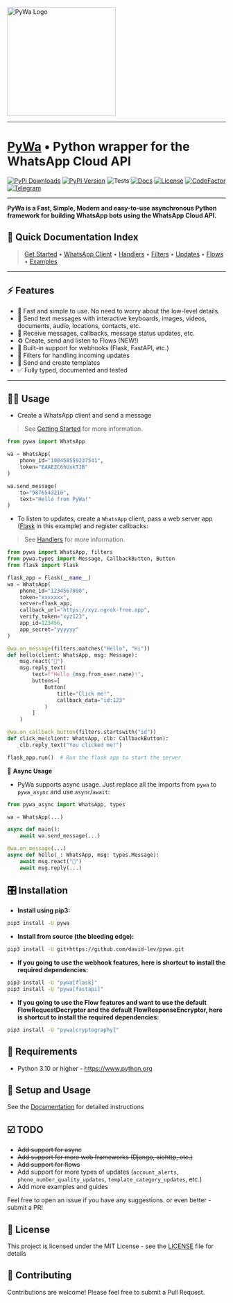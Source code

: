 <img alt="PyWa Logo" height="250" src="https://pywa.readthedocs.io/en/latest/_static/pywa-logo.png" width="250"/>

________________________

# [PyWa](https://github.com/david-lev/pywa) • Python wrapper for the WhatsApp Cloud API

[![PyPi Downloads](https://img.shields.io/pypi/dm/pywa)](https://pypi.org/project/pywa/)
[![PyPI Version](https://badge.fury.io/py/pywa.svg)](https://pypi.org/project/pywa/)
![Tests](https://img.shields.io/github/actions/workflow/status/david-lev/pywa/python-app.yml?label=Tests)
[![Docs](https://readthedocs.org/projects/pywa/badge/?version=latest&)](https://pywa.readthedocs.io)
[![License](https://img.shields.io/github/license/david-lev/pywa)](https://github.com/david-lev/pywa/blob/master/LICENSE)
[![CodeFactor](https://www.codefactor.io/repository/github/david-lev/pywa/badge/master)](https://www.codefactor.io/repository/github/david-lev/pywa/overview/master)
[![Telegram](https://badges.aleen42.com/src/telegram.svg)](https://t.me/py_wa)

________________________

**PyWa is a Fast, Simple, Modern and easy-to-use asynchronous Python framework for building WhatsApp bots using the WhatsApp Cloud API.**

📄 **Quick Documentation Index**
--------------------------------

> [Get Started](https://pywa.readthedocs.io/en/latest/content/getting-started.html)
• [WhatsApp Client](https://pywa.readthedocs.io/en/latest/content/client/overview.html)
• [Handlers](https://pywa.readthedocs.io/en/latest/content/handlers/overview.html)
• [Filters](https://pywa.readthedocs.io/en/latest/content/filters/overview.html)
• [Updates](https://pywa.readthedocs.io/en/latest/content/updates/overview.html)
• [Flows](https://pywa.readthedocs.io/en/latest/content/flows/overview.html)
• [Examples](https://pywa.readthedocs.io/en/latest/content/examples/overview.html)

------------------------

⚡ **Features**
---------------
- 🚀 Fast and simple to use. No need to worry about the low-level details.
- 💬 Send text messages with interactive keyboards, images, videos, documents, audio, locations, contacts, etc.
- 📩 Receive messages, callbacks, message status updates, etc.
- ♻️ Create, send and listen to Flows (NEW!)
- 🔄 Built-in support for webhooks (Flask, FastAPI, etc.)
- 🔬 Filters for handling incoming updates
- 📄 Send and create templates
- ✅ Fully typed, documented and tested

------------------------

👨‍💻 **Usage**
----------------

- Create a WhatsApp client and send a message
> See [Getting Started](https://pywa.readthedocs.io/en/latest/content/getting-started.html) for more information.

```python
from pywa import WhatsApp

wa = WhatsApp(
    phone_id="100458559237541",
    token="EAAEZC6hUxkTIB"
)

wa.send_message(
    to="9876543210",
    text="Hello from PyWa!"
)
```

- To listen to updates, create a `WhatsApp` client, pass a web server app ([Flask](https://flask.palletsprojects.com/) in this example) and register callbacks:

> See [Handlers](https://pywa.readthedocs.io/en/latest/content/handlers/overview.html) for more information.

```python
from pywa import WhatsApp, filters
from pywa.types import Message, CallbackButton, Button
from flask import Flask

flask_app = Flask(__name__)
wa = WhatsApp(
    phone_id="1234567890",
    token="xxxxxxx",
    server=flask_app,
    callback_url="https://xyz.ngrok-free.app",
    verify_token="xyz123",
    app_id=123456,
    app_secret="yyyyyy"
)

@wa.on_message(filters.matches("Hello", "Hi"))
def hello(client: WhatsApp, msg: Message):
    msg.react("👋")
    msg.reply_text(
        text=f"Hello {msg.from_user.name}!",
        buttons=[
            Button(
                title="Click me!",
                callback_data="id:123"
            )
        ]
    )

@wa.on_callback_button(filters.startswith("id"))
def click_me(client: WhatsApp, clb: CallbackButton):
    clb.reply_text("You clicked me!")

flask_app.run()  # Run the flask app to start the server
```

💫 **Async Usage**

- PyWa supports async usage. Just replace all the imports from `pywa` to `pywa_async` and use `async`/`await`:

```python
from pywa_async import WhatsApp, types

wa = WhatsApp(...)

async def main():
    await wa.send_message(...)

@wa.on_message(...)
async def hello(_: WhatsApp, msg: types.Message):
    await msg.react("👋")
    await msg.reply(...)
```

🎛 **Installation**
--------------------

- **Install using pip3:**

```bash
pip3 install -U pywa
```

- **Install from source (the bleeding edge):**

```bash
pip3 install -U git+https://github.com/david-lev/pywa.git
```

- **If you going to use the webhook features, here is shortcut to install the required dependencies:**

```bash
pip3 install -U "pywa[flask]"
pip3 install -U "pywa[fastapi]"
```

- **If you going to use the Flow features and want to use the default FlowRequestDecryptor and the default FlowResponseEncryptor, here is shortcut to install the required dependencies:**

```bash
pip3 install -U "pywa[cryptography]"
```

💾 **Requirements**
--------------------

- Python 3.10 or higher - https://www.python.org

📖 **Setup and Usage**
-----------------------

See the [Documentation](https://pywa.readthedocs.io/) for detailed instructions

☑️ **TODO**
------------

- ~~Add support for async~~
- ~~Add support for more web frameworks (Django, aiohttp, etc.)~~
- ~~Add support for flows~~
- Add support for more types of updates (``account_alerts``, ``phone_number_quality_updates``, ``template_category_updates``, etc.)
- Add more examples and guides

Feel free to open an issue if you have any suggestions. or even better - submit a PR!

📝 **License**
---------------

This project is licensed under the MIT License - see the
[LICENSE](https://github.com/david-lev/pywa/blob/master/LICENSE) file for details


🔱 **Contributing**
--------------------

Contributions are welcome! Please feel free to submit a Pull Request.
